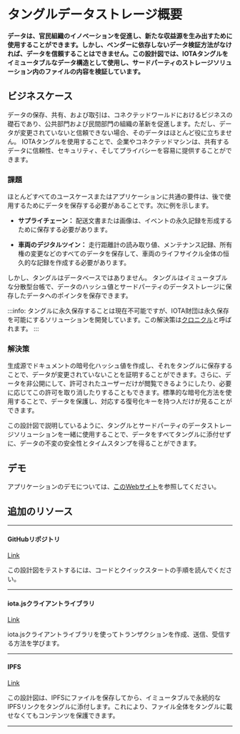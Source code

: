 # タングルデータストレージ概要
<!-- # Tangle data storage overview -->

**データは、官民組織のイノベーションを促進し、新たな収益源を生み出すために使用することができます。しかし、ベンダーに依存しないデータ検証方法がなければ、データを信頼することはできません。この設計図では、IOTAタングルをイミュータブルなデータ構造として使用し、サードパーティのストレージソリューション内のファイルの内容を検証しています。**
<!-- **Data boosts innovation for public and private sector organisations, and can be used to create new revenue streams. However, without a vendor-neutral way of verifying data, it can't be trusted. This blueprint uses the IOTA Tangle as an immutable data structure to verify the contents of a file in a third-party storage solution.** -->

## ビジネスケース
<!-- ## Business case -->

データの保存、共有、および取引は、コネクテッドワールドにおけるビジネスの礎石であり、公共部門および民間部門の組織の革新を促進します。ただし、データが変更されていないと信頼できない場合、そのデータはほとんど役に立ちません。 IOTAタングルを使用することで、企業やコネクテッドマシンは、共有するデータに信頼性、セキュリティ、そしてプライバシーを容易に提供することができます。
<!-- Storing, sharing and trading data is a cornerstone of business in the connected world and boosts innovation for public and private sector organisations. However, if you can't trust that the data has not been altered, then the data becomes nearly useless. By using the IOTA Tangle, businesses and connected machines will be able to easily provide veracity, security, and privacy for the data they share. -->

### 課題
<!-- ### Challenge -->

ほとんどすべてのユースケースまたはアプリケーションに共通の要件は、後で使用するためにデータを保存する必要があることです。次に例を示します。
<!-- A common requirement for nearly all use cases or applications is that data must be stored for later use, for example: -->

- **サプライチェーン：** 配送文書または画像は、イベントの永久記録を形成するために保存する必要があります。
<!-- - **Supply chain:** Shipping documents or images must be stored to form a permanent record of events -->
- **車両のデジタルツイン：** 走行距離計の読み取り値、メンテナンス記録、所有権の変更などのすべてのデータを保存して、車両のライフサイクル全体の恒久的な記録を作成する必要があります。
<!-- - **Digital twin of a vehicle:** All data such as the odometer readings, maintenance record, and ownership change should be stored to form a permanent record of the entire lifecycle of the vehicle -->

しかし、タングルはデータベースではありません。 タングルはイミュータブルな分散型台帳で、データのハッシュ値とサードパーティのデータストレージに保存したデータへのポインタを保存できます。
<!-- However, the Tangle is not a database. The Tangle is an immutable, distributed ledger which allows you to store a hash of data and a pointer to its location in third-party data storage. -->

:::info:
タングルに永久保存することは現在不可能ですが、IOTA財団は永久保存を可能にするソリューションを開発しています。この解決策は[クロニクル](root://node-software/0.1/chronicle/introduction/overview.md)と呼ばれます。
:::
<!-- :::info: -->
<!-- Although permanent storage on the Tangle isn't currently possible, the IOTA Foundation are developing a solution that will allow it. This solution is called [Chronicle](root://node-software/0.1/chronicle/introduction/overview.md). -->
<!-- ::: -->

### 解決策
<!-- ### Solution -->

生成源でドキュメントの暗号化ハッシュ値を作成し、それをタングルに保存することで、データが変更されていないことを証明することができます。さらに、データを非公開にして、許可されたユーザーだけが閲覧できるようにしたり、必要に応じてこの許可を取り消したりすることもできます。標準的な暗号化方法を使用することで、データを保護し、対応する復号化キーを持つ人だけが見ることができます。
<!-- By creating a cryptographic hash of the document at the source and storing the hash in the Tangle, you have a method of proving that the data is unchanged. In addition, you may also want the data to remain private and allow only authorized users to view it as well as be able to revoke this authorization when needed. By using any standard encryption method, the data can be secured and only visible to those with the corresponding decryption key. -->

この設計図で説明しているように、タングルとサードパーティのデータストレージソリューションを一緒に使用することで、データをすべてタングルに添付せずに、データの不変の安全性とタイムスタンプを得ることができます。
<!-- When you use the Tangle with a third-party data storage solution as described in this blueprint, your data is immutably secured and timestamped, without having to attach all of it to the Tangle. -->

## デモ
<!-- ## Demo -->

アプリケーションのデモについては、[このWebサイト](https://ipfs.iota.org/)を参照してください。
<!-- See this website for a [demonstration of the application](https://ipfs.iota.org/). -->

## 追加のリソース
<!-- ## Additional Resources -->

---------------
#### GitHubリポジトリ ####
[Link](https://github.com/iotaledger/poc-ipfs)

この設計図をテストするには、コードとクイックスタートの手順を読んでください。
<!-- Read the code and some quickstart instructions to test this blueprint. -->
---
#### iota.jsクライアントライブラリ ####
[Link](root://client-libraries/0.1/getting-started/js-quickstart.md)

iota.jsクライアントライブラリを使ってトランザクションを作成、送信、受信する方法を学びます。
<!-- Learn how to use the iota.js client library to create, send, and receive transactions. -->
---
#### IPFS ####
[Link](https://ipfs.io/)

この設計図は、IPFSにファイルを保存してから、イミュータブルで永続的なIPFSリンクをタングルに添付します。これにより、ファイル全体をタングルに載せなくてもコンテンツを保護できます。
<!-- This blueprint stores files on IPFS, then attaches the immutable, permanent IPFS links to the Tangle. This secures your content, without having to put the whole file on the Tangle. -->
---------------
